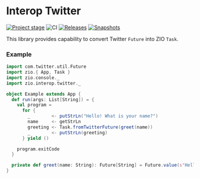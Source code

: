 # Interop Twitter

[![Project stage][Stage]][Stage-Page]
![CI][Badge-CI]
[![Releases][Badge-SonatypeReleases]][Link-SonatypeReleases]
[![Snapshots][Badge-SonatypeSnapshots]][Link-SonatypeSnapshots]

This library provides capability to convert Twitter `Future` into ZIO `Task`.

### Example

```scala
import com.twitter.util.Future
import zio.{ App, Task }
import zio.console._
import zio.interop.twitter._

object Example extends App {
  def run(args: List[String]) = {
    val program =
      for {
        _        <- putStrLn("Hello! What is your name?")
        name     <- getStrLn
        greeting <- Task.fromTwitterFuture(greet(name))
        _        <- putStrLn(greeting)
      } yield ()

    program.exitCode
  }

  private def greet(name: String): Future[String] = Future.value(s"Hello, $name!")
}
```

[Badge-CI]: https://github.com/zio/interop-twitter/workflows/CI/badge.svg
[Badge-SonatypeReleases]: https://img.shields.io/nexus/r/https/oss.sonatype.org/dev.zio/zio-interop-twitter_2.12.svg "Sonatype Releases"
[Badge-SonatypeSnapshots]: https://img.shields.io/nexus/s/https/oss.sonatype.org/dev.zio/zio-interop-twitter_2.12.svg "Sonatype Snapshots"
[Link-Circle]: https://circleci.com/gh/zio/interop-twitter/tree/master
[Link-SonatypeReleases]: https://oss.sonatype.org/content/repositories/releases/dev/zio/zio-interop-twitter_2.12/ "Sonatype Releases"
[Link-SonatypeSnapshots]: https://oss.sonatype.org/content/repositories/snapshots/dev/zio/zio-interop-twitter_2.12/ "Sonatype Snapshots"
[Stage]: https://img.shields.io/badge/Project%20Stage-Production%20Ready-brightgreen.svg
[Stage-Page]: https://github.com/zio/zio/wiki/Project-Stages
